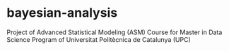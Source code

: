 # bayesian-analysis
Project of Advanced Statistical Modeling (ASM) Course for Master in Data Science Program of Universitat Politècnica de Catalunya (UPC)
